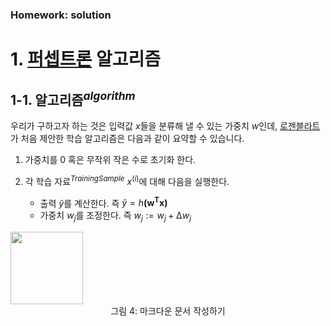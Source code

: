 
### Homework: solution


# 1. [퍼셉트론](https://en.wikipedia.org/wiki/Perceptron) 알고리즘

## 1-1. 알고리즘$^{algorithm}$
우리가 구하고자 하는 것은 입력값 $x$들을 분류해 낼 수 있는 가중치 $w$인데, [로젠블라트](https://en.wikipedia.org/wiki/Rosenblatt)가 처음 제안한 학습 알고리즘은 다음과 같이 요약할 수 있습니다.

1. 가중치를 0 혹은 무작위 작은 수로 초기화 한다.
1. 각 학습 자료$^{Training Sample}$ $x^{(i)}$에 대해 다음을 실행한다.

    * 출력 $\hat{y}$를 계산한다. 즉 $\hat{y} = h\mathbf{(w^Tx)}$
    * 가중치 $w_{j}$를 조정한다. 즉 $w_{j} := w_{j} + ∆w_{j}$
<img src="https://github.com/kimyouyoung/JoyAIx/blob/master/images/latex_example.JPG?raw=true" width=116>
<center>그림 4: 마크다운 문서 작성하기</center>

